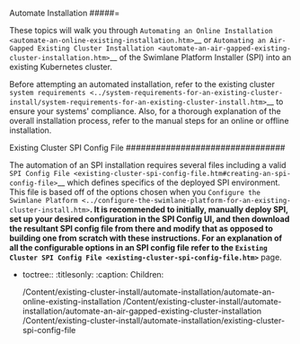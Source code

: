 Automate Installation
#####=

These topics will walk you through `Automating an Online
Installation <automate-an-online-existing-installation.htm>`__ or
`Automating an Air-Gapped Existing Cluster
Installation <automate-an-air-gapped-existing-cluster-installation.htm>`__
of the Swimlane Platform Installer (SPI) into an existing Kubernetes
cluster.

Before attempting an automated installation, refer to the existing
cluster `system
requirements <../system-requirements-for-an-existing-cluster-install/system-requirements-for-an-existing-cluster-install.htm>`__
to ensure your systems' compliance. Also, for a thorough explanation of
the overall installation process, refer to the manual steps for an
online or offline installation.

Existing Cluster SPI Config File
################################

The automation of an SPI installation requires several files including a
valid `SPI Config
File <existing-cluster-spi-config-file.htm#creating-an-spi-config-file>`__
which defines specifics of the deployed SPI environment. This file is
based off of the options chosen when you `Configure the Swimlane
Platform <../configure-the-swimlane-platform-for-an-existing-cluster-install.htm>`__.
It is recommended to initially, manually deploy SPI, set up your desired
configuration in the SPI Config UI, and then download the resultant SPI
config file from there and modify that as opposed to building one from
scratch with these instructions. For an explanation of all the
configurable options in an SPI config file refer to the `Existing
Cluster SPI Config File <existing-cluster-spi-config-file.htm>`__ page.

- toctree::
   :titlesonly:
   :caption: Children:

   /Content/existing-cluster-install/automate-installation/automate-an-online-existing-installation
   /Content/existing-cluster-install/automate-installation/automate-an-air-gapped-existing-cluster-installation
   /Content/existing-cluster-install/automate-installation/existing-cluster-spi-config-file

